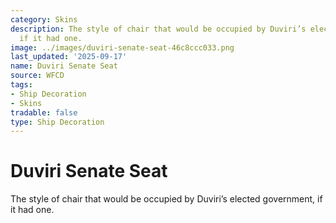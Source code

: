 ```yaml
---
category: Skins
description: The style of chair that would be occupied by Duviri’s elected government,
  if it had one.
image: ../images/duviri-senate-seat-46c8ccc033.png
last_updated: '2025-09-17'
name: Duviri Senate Seat
source: WFCD
tags:
- Ship Decoration
- Skins
tradable: false
type: Ship Decoration
---
```


# Duviri Senate Seat

The style of chair that would be occupied by Duviri’s elected government, if it had one.

